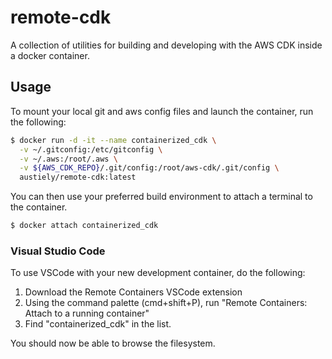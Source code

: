 # remote-cdk
A collection of utilities for building and developing with the AWS CDK inside a docker container.
## Usage
To mount your local git and aws config files and launch the container, run the following:
```sh
$ docker run -d -it --name containerized_cdk \
  -v ~/.gitconfig:/etc/gitconfig \
  -v ~/.aws:/root/.aws \
  -v ${AWS_CDK_REPO}/.git/config:/root/aws-cdk/.git/config \
  austiely/remote-cdk:latest
```

You can then use your preferred build environment to attach a terminal to the container.

```sh
$ docker attach containerized_cdk
```

### Visual Studio Code
To use VSCode with your new development container, do the following:
1. Download the Remote Containers VSCode extension
1. Using the command palette (cmd+shift+P), run "Remote Containers: Attach to a running container"
1. Find "containerized_cdk" in the list. 

You should now be able to browse the filesystem. 
